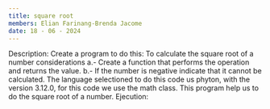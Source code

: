 ```yaml
---
title: square root
members: Elian Farinang-Brenda Jacome
date: 18 - 06 - 2024
---
```

Description: 
Create a program to do this:
To calculate the square root of a number
considerations
a.- Create a function that performs the operation and returns the value.
b.- If the number is negative indicate that it cannot be calculated.
The language selectioned to do this code us phyton, with the version 3.12.0, for this code we use the math class.
This program help us to do the square root of a number.
Ejecution:


